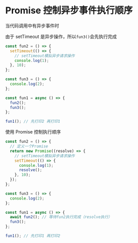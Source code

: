 # Promise 控制异步事件执行顺序

当代码调用中有异步事件时

由于 setTimeout 是异步操作，所以`fun3()`会先执行完成

```js
const fun2 = () => {
  setTimeout(() => {
    // setTimeout模拟异步请求操作
    console.log(1);
  }, 10);
};

const fun3 = () => {
  console.log(2);
};

const fun1 = async () => {
  fun2();
  fun3();
};

fun1(); // 先打印2 再打印1
```

使用 Promise 控制执行顺序

```js
const fun2 = () => {
  // 定义一个Promise
  return new Promise((resolve) => {
    // setTimeout模拟异步请求操作
    setTimeout(() => {
      console.log(1);
      resolve();
    }, 10);
  });
};

const fun3 = () => {
  console.log(2);
};

const fun1 = async () => {
  await fun2(); // 等待fun2执行完成（resolve执行）
  fun3();
};

fun1(); // 先打印1 再打印2
```
